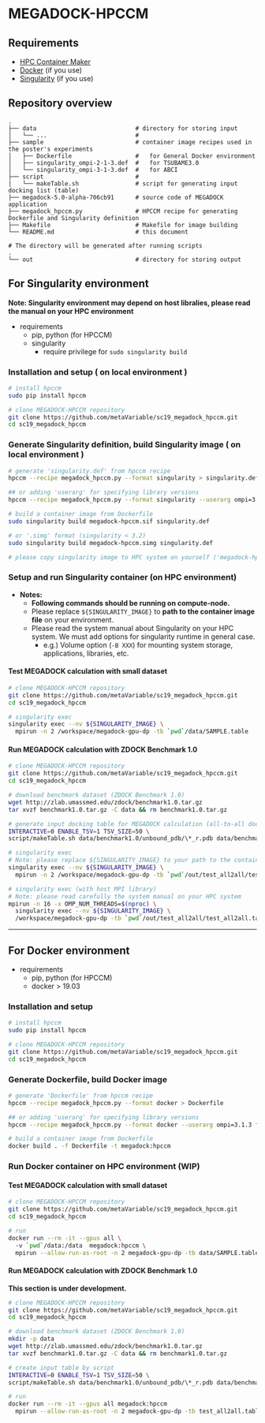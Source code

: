 # MEGADOCK-HPCCM

## Requirements

- [HPC Container Maker](https://github.com/NVIDIA/hpc-container-maker/)
- [Docker](https://www.docker.com/) (if you use)
- [Singularity](https://sylabs.io/) (if you use)

## Repository overview
```
.
├── data                            # directory for storing input
│   └── ...                         # 
├── sample                          # container image recipes used in the poster's experiments
│   ├── Dockerfile                  #   for General Docker environment
│   ├── singularity_ompi-2-1-3.def  #   for TSUBAME3.0 
│   └── singularity_ompi-3-1-3.def  #   for ABCI
├── script                          # 
|   └── makeTable.sh                # script for generating input docking list (table)
├── megadock-5.0-alpha-706cb91      # source code of MEGADOCK application
├── megadock_hpccm.py               # HPCCM recipe for generating Dockerfile and Singularity definition
├── Makefile                        # Makefile for image building
└── README.md                       # this document

# The directory will be generated after running scripts
.
└── out                             # directory for storing output
```

## For Singularity environment

**Note: Singularity environment may depend on host libralies, please read the manual on your HPC environment**

- requirements
  - pip, python (for HPCCM)
  - singularity
    - require privilege for `sudo singularity build`

### Installation and setup ( on local environment )

```sh
# install hpccm
sudo pip install hpccm

# clone MEGADOCK-HPCCM repository
git clone https://github.com/metaVariable/sc19_megadock_hpccm.git
cd sc19_megadock_hpccm
```

### Generate Singularity definition, build Singularity image ( on local environment )
``` sh
# generate 'singularity.def' from hpccm recipe
hpccm --recipe megadock_hpccm.py --format singularity > singularity.def

## or adding 'userarg' for specifying library versions
hpccm --recipe megadock_hpccm.py --format singularity --userarg ompi=3.1.3 fftw=3.3.8 > singularity.def

# build a container image from Dockerfile
sudo singularity build megadock-hpccm.sif singularity.def

# or '.simg' format (singularity < 3.2)
sudo singularity build megadock-hpccm.simg singularity.def

# please copy singularity image to HPC system on yourself ('megadock-hpccm.sif' or 'megadock-hpccm.simg')
```

### Setup and run Singularity container (on HPC environment)

- **Notes:**
  - **Following commands should be running on compute-node.** 
  - Please replace `${SINGULARITY_IMAGE}` to **path to the container image file** on your environment.
  - Please read the system manual about Singularity on your HPC system. We must add options for singularity runtime in general case.
    - e.g.) Volume option (`-B XXX`) for mounting system storage, applications, libraries, etc.

#### Test MEGADOCK calculation with small dataset

```sh
# clone MEGADOCK-HPCCM repository
git clone https://github.com/metaVariable/sc19_megadock_hpccm.git
cd sc19_megadock_hpccm

# singularity exec 
singularity exec --nv ${SINGULARITY_IMAGE} \
  mpirun -n 2 /workspace/megadock-gpu-dp -tb `pwd`/data/SAMPLE.table
```

#### Run MEGADOCK calculation with ZDOCK Benchmark 1.0

```sh
# clone MEGADOCK-HPCCM repository
git clone https://github.com/metaVariable/sc19_megadock_hpccm.git
cd sc19_megadock_hpccm

# download benchmark dataset (ZDOCK Benchmark 1.0)
wget http://zlab.umassmed.edu/zdock/benchmark1.0.tar.gz
tar xvzf benchmark1.0.tar.gz -C data && rm benchmark1.0.tar.gz

# generate input docking table for MEGADOCK calculation (all-to-all dockings for ZDOCK benchmark 1.0)
INTERACTIVE=0 ENABLE_TSV=1 TSV_SIZE=50 \
script/makeTable.sh data/benchmark1.0/unbound_pdb/\*_r.pdb data/benchmark1.0/unbound_pdb/\*_l.pdb test_all2all

# singularity exec 
# Note: please replace ${SINGULARITY_IMAGE} to your path to the container image file
singularity exec --nv ${SINGULARITY_IMAGE} \
  mpirun -n 2 /workspace/megadock-gpu-dp -tb `pwd`/out/test_all2all/test_all2all.table

# singularity exec (with host MPI library)
# Note: please read carefully the system manual on your HPC system
mpirun -n 16 -x OMP_NUM_THREADS=$(nproc) \
  singularity exec --nv ${SINGULARITY_IMAGE} \
  /workspace/megadock-gpu-dp -tb `pwd`/out/test_all2all/test_all2all.table
```

----

## For Docker environment

- requirements
  - pip, python (for HPCCM)
  - docker > 19.03

### Installation and setup

```sh
# install hpccm
sudo pip install hpccm

# clone MEGADOCK-HPCCM repository
git clone https://github.com/metaVariable/sc19_megadock_hpccm.git
cd sc19_megadock_hpccm
```

### Generate Dockerfile, build Docker image
``` sh
# generate 'Dockerfile' from hpccm recipe
hpccm --recipe megadock_hpccm.py --format docker > Dockerfile

## or adding 'userarg' for specifying library versions
hpccm --recipe megadock_hpccm.py --format docker --userarg ompi=3.1.3 fftw=3.3.8 > Dockerfile

# build a container image from Dockerfile
docker build . -f Dockerfile -t megadock:hpccm
```

### Run Docker container on HPC environment (WIP)

#### Test MEGADOCK calculation with small dataset

```sh
# clone MEGADOCK-HPCCM repository
git clone https://github.com/metaVariable/sc19_megadock_hpccm.git
cd sc19_megadock_hpccm

# run 
docker run --rm -it --gpus all \ 
  -v `pwd`/data:/data  megadock:hpccm \
  mpirun --allow-run-as-root -n 2 megadock-gpu-dp -tb data/SAMPLE.table
```

#### Run MEGADOCK calculation with ZDOCK Benchmark 1.0

**This section is under development.**

```sh
# clone MEGADOCK-HPCCM repository
git clone https://github.com/metaVariable/sc19_megadock_hpccm.git
cd sc19_megadock_hpccm

# download benchmark dataset (ZDOCK Benchmark 1.0)
mkdir -p data
wget http://zlab.umassmed.edu/zdock/benchmark1.0.tar.gz
tar xvzf benchmark1.0.tar.gz -C data && rm benchmark1.0.tar.gz

# create input table by script
INTERACTIVE=0 ENABLE_TSV=1 TSV_SIZE=50 \
script/makeTable.sh data/benchmark1.0/unbound_pdb/\*_r.pdb data/benchmark1.0/unbound_pdb/\*_l.pdb test_all2all

# run 
docker run --rm -it --gpus all megadock:hpccm
  mpirun --allow-run-as-root -n 2 megadock-gpu-dp -tb test_all2all.table
```
